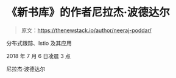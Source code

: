 # 《新书库》的作者尼拉杰·波德达尔

> 原文：<https://thenewstack.io/author/neeraj-poddar/>

分布式跟踪、Istio 及其应用

2018 年 7 月 6 日凌晨 3 点

尼拉杰·波德达尔